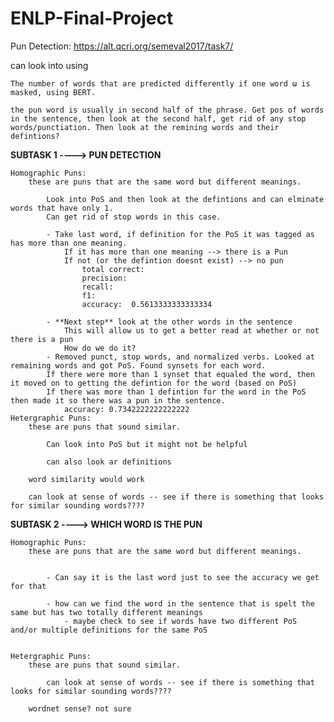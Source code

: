 # ENLP-Final-Project
Pun Detection: https://alt.qcri.org/semeval2017/task7/

can look into using

	The number of words that are predicted differently if one word ω is masked, using BERT.
	
	the pun word is usually in second half of the phrase. Get pos of words in the sentence, then look at the second half, get rid of any stop words/punctiation. Then look at the remining words and their defintions? 

**SUBTASK 1 ----> PUN DETECTION**

	Homographic Puns: 
		these are puns that are the same word but different meanings. 

			Look into PoS and then look at the defintions and can elminate words that have only 1. 
			Can get rid of stop words in this case. 

			- Take last word, if definition for the PoS it was tagged as has more than one meaning. 
				If it has more than one meaning --> there is a Pun 
				If not (or the defintion doesnt exist) --> no pun 
					total correct: 
					precision: 
					recall:
					f1: 
					accuracy:  0.5613333333333334

			- **Next step** look at the other words in the sentence 
				This will allow us to get a better read at whether or not there is a pun 
				How do we do it?
			- Removed punct, stop words, and normalized verbs. Looked at remaining words and got PoS. Found synsets for each word. 
			If there were more than 1 synset that equaled the word, then it moved on to getting the defintion for the word (based on PoS)
			If there was more than 1 defintion for the word in the PoS then made it so there was a pun in the sentence. 
				accuracy: 0.7342222222222222
	Hetergraphic Puns: 
		these are puns that sound similar. 

			Can look into PoS but it might not be helpful 

			can also look ar definitions 
		
		word similarity would work
		
		can look at sense of words -- see if there is something that looks for similar sounding words????
		
**SUBTASK 2 ----> WHICH WORD IS THE PUN**
	
	Homographic Puns: 
		these are puns that are the same word but different meanings. 


			- Can say it is the last word just to see the accuracy we get for that

			- how can we find the word in the sentence that is spelt the same but has two totally different meanings 
				- maybe check to see if words have two different PoS and/or multiple definitions for the same PoS


	Hetergraphic Puns: 
		these are puns that sound similar. 

			can look at sense of words -- see if there is something that looks for similar sounding words????

		wordnet sense? not sure


